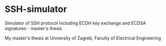 # SSH-simulator
Simulator of SSH protocol including ECDH key exchange and ECDSA signatures - master's thesis

My master's thesis at University of Zagreb, Faculty of Electrical Engineering
